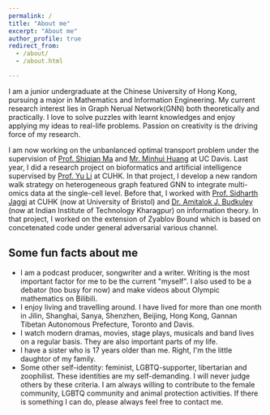 ```yaml
---
permalink: /
title: "About me"
excerpt: "About me"
author_profile: true
redirect_from: 
  - /about/
  - /about.html

---
```


I am a junior undergraduate at the Chinese University of Hong Kong, pursuing a major in Mathematics and Information Engineering. My current research interest lies in Graph Nerual Network(GNN) both theoretically and practically. I love to solve puzzles with learnt knowledges and enjoy applying my ideas to real-life problems. Passion on creativity is the driving force of my research. 

I am now working on the unbanlanced optimal transport problem under the supervision of [Prof. Shiqian Ma](https://www.math.ucdavis.edu/~sqma/) and [Mr. Minhui Huang](https://mhhuang95.github.io/) at UC Davis. Last year, I did a research project on bioformatics and artificial intelligence supervised by [Prof. Yu Li](https://liyu95.com/) at CUHK. In that project, I develop a new random walk strategy on heterogeneous graph featured GNN to integrate multi-omics data at the single-cell level. Before that, I worked with [Prof. Sidharth Jaggi](https://research-information.bris.ac.uk/en/persons/sidharth-sid-jaggi) at CUHK (now at University of Bristol) and [Dr. Amitalok J. Budkuley](http://www.facweb.iitkgp.ac.in/~amitalok/) (now at Indian Institute of Technology Kharagpur) on information theory. In that project, I worked on the extension of Zyablov Bound which is based on concetenated code under general adversarial various channel.


Some fun facts about me
------
* I am a podcast producer, songwriter and a writer. Writing is the most important factor for me to be the current "myself". I also used to be a debator (too busy for now) and make videos about Olympic mathematics on Bilibili. 
* I enjoy living and travelling around. I have lived for more than one month in Jilin, Shanghai, Sanya, Shenzhen, Beijing, Hong Kong, Gannan Tibetan Autonomous Prefecture, Toronto and Davis. 
* I watch modern dramas, movies, stage plays, musicals and band lives on a regular basis. They are also important parts of my life. 
* I have a sister who is 17 years older than me. Right, I'm the little daughtor of my family. 
* Some other self-identity: feminist, LGBTQ-supporter, libertarian and zoophilist. These identities are my self-demanding. I will never judge others by these criteria. I am always willing to contribute to the female community, LGBTQ community and animal protection activities. If there is something I can do, please always feel free to contact me. 

